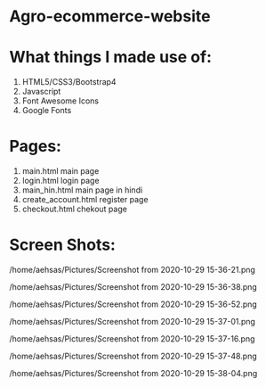 # Agro-ecommerce-website

# What things I made use of:

1. HTML5/CSS3/Bootstrap4
2. Javascript
3. Font Awesome Icons
4. Google Fonts

# Pages:

1. main.html main page
2. login.html login page
3. main_hin.html main page in hindi
4. create_account.html register page
5. checkout.html chekout page

# Screen Shots:

/home/aehsas/Pictures/Screenshot from 2020-10-29 15-36-21.png

/home/aehsas/Pictures/Screenshot from 2020-10-29 15-36-38.png

/home/aehsas/Pictures/Screenshot from 2020-10-29 15-36-52.png

/home/aehsas/Pictures/Screenshot from 2020-10-29 15-37-01.png

/home/aehsas/Pictures/Screenshot from 2020-10-29 15-37-16.png

/home/aehsas/Pictures/Screenshot from 2020-10-29 15-37-48.png

/home/aehsas/Pictures/Screenshot from 2020-10-29 15-38-04.png
